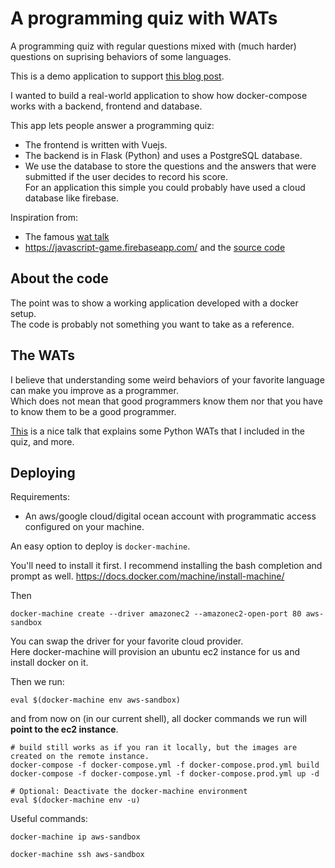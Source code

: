 # A programming quiz with WATs

A programming quiz with regular questions mixed with (much harder) questions on suprising behaviors of some languages.

This is a demo application to support [this blog post](https://ldirer.github.io/deploy-docker-app/).  

I wanted to build a real-world application to show how docker-compose works with a backend, frontend and database.  

This app lets people answer a programming quiz:

* The frontend is written with Vuejs. 
* The backend is in Flask (Python) and uses a PostgreSQL database.
* We use the database to store the questions and the answers that were submitted if the user decides to record his score.  
For an application this simple you could probably have used a cloud database like firebase. 

Inspiration from:

* The famous [wat talk](https://www.destroyallsoftware.com/talks/wat)
* https://javascript-game.firebaseapp.com/ and the [source code](https://github.com/samiheikki/javascript-guessing-game)


## About the code

The point was to show a working application developed with a docker setup.  
The code is probably not something you want to take as a reference.


## The WATs

I believe that understanding some weird behaviors of your favorite language can make you improve as a programmer.   
Which does not mean that good programmers know them nor that you have to know them to be a good programmer.

[This](https://www.youtube.com/watch?v=sH4XF6pKKmk) is a nice talk that explains some Python WATs that I included in the quiz, and more.


## Deploying

Requirements:

* An aws/google cloud/digital ocean account with programmatic access configured on your machine.

An easy option to deploy is `docker-machine`.

You'll need to install it first. I recommend installing the bash completion and prompt as well. 
https://docs.docker.com/machine/install-machine/

Then 

    docker-machine create --driver amazonec2 --amazonec2-open-port 80 aws-sandbox  
    
You can swap the driver for your favorite cloud provider.  
Here docker-machine will provision an ubuntu ec2 instance for us and install docker on it.  

Then we run:

    eval $(docker-machine env aws-sandbox)
    
and from now on (in our current shell), all docker commands we run will **point to the ec2 instance**.  

    # build still works as if you ran it locally, but the images are created on the remote instance.
    docker-compose -f docker-compose.yml -f docker-compose.prod.yml build    
    docker-compose -f docker-compose.yml -f docker-compose.prod.yml up -d
    
    # Optional: Deactivate the docker-machine environment
    eval $(docker-machine env -u)
    
    
Useful commands:

    docker-machine ip aws-sandbox
    
    docker-machine ssh aws-sandbox

